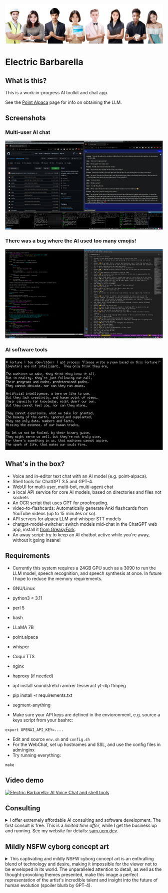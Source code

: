 ![Allemande AI Banner](pix/banner.png)

# Electric Barbarella

## What is this?

This is a work-in-progress AI toolkit and chat app.

See the [Point Alpaca](https://github.com/pointnetwork/point-alpaca) page for info on obtaining the LLM.

## Screenshots

### Multi-user AI chat

![Multi-user AI chat](pix/ally1.png)

### There was a bug where the AI used too many emojis!

![There was a bug where the AI used too many emojis!](pix/emotional.png)

### AI software tools

![AI software tools](pix/fortune-poem.png)

## What's in the box?

- Voice and in-editor text chat with an AI model (e.g. point-alpaca).
- Shell tools for ChatGPT 3.5 and GPT-4.
- WebUI for multi-user, multi-bot, multi-agent chat
- a local API service for core AI models, based on directories and files not sockets
- An OCR script that uses GPT for proofreading.
- video-to-flashcards: Automatically generate Anki flashcards from YouTube videos (up to 15 minutes or so).
- API servers for alpaca LLM and whisper STT models
- chatgpt-model-switcher: switch models mid-chat in the ChatGPT web app, install it [from GreasyFork](https://greasyfork.org/en/scripts/463362-chatgpt-model-switcher).
- An away script: try to keep an AI chatbot active while you're away, without it going insane!

## Requirements

- Currently this system requires a 24GB GPU such as a 3090 to run the LLM model, speech recognition, and speech synthesis at once. In future I hope to reduce the memory requirements.

- GNU/Linux
- python3 < 3.11
- perl 5
- bash
- LLaMA 7B
- point.alpaca
- whisper
- Coqui TTS
- nginx
- haproxy (if needed)

- apt install soundstretch amixer tesseract yt-dlp ffmpeg

- pip install -r requirements.txt

- segment-anything

- Make sure your API keys are defined in the envioronment, e.g. source a keys script from your bashrc:
```
export OPENAI_API_KEY=....
```
- Edit and source `env.sh` and `config.sh`
- For the WebChat, set up hostnames and SSL, and use the config files in adm/nginx
- Try running everything:
```
make
```

## Video demo

[![Electric Barbarella: AI Voice Chat and shell tools](https://img.youtube.com/vi/q8Cl2fZTyOs/0.jpg)](http://www.youtube.com/watch?v=q8Cl2fZTyOs "Electric Barbarella: AI Voice Chat and shell tools")

## Consulting

<details>
<summary>
I offer extremely affordable AI consulting and software development. The first consult is free. This is a <i>limited time offer</i>, while I get the business up and running. See my website for details: <a href="https://sam.ucm.dev/">sam.ucm.dev</a>.
</summary>
<br>
<p>(GPT-4 tries to help me sell this...)</p>

<p>Don't miss out on this exceptional opportunity to grow and advance your business at unparalleled affordable rates! For a limited time only, I'm offering <i>FREE</i> first AI consultation and highly cost-effective software development services as I launch my innovative AI business venture.</p>

<p>The world has already realized the power of artificial intelligence, and it's time for you to seize the potential that AI can offer to your business. By availing my exceptional services, you get access to:</p>

<ol>
<li>Profound consultation to identify the AI solutions that effectively align with your business needs.</li>

<li>Cutting-edge software development crafted to optimize your business processes, enhance productivity, and unlock new growth opportunities.</li>

<li>Tailored AI strategies designed to keep you at the forefront of the constantly changing and competitive business landscape.</li>
</ol>

<p>Take advantage of this timely and exclusive offer while it lasts! Together, we can revolutionize your business to new heights and harness the limitless potential of AI. Remember, the first consultation is <i>FREE</i> with absolutely no strings attached. Don't let this opportunity slip away! Schedule your consult today!</p>
</details>

## Mildly NSFW cyborg concept art

<details>
<summary>
This captivating and mildly NSFW cyborg concept art is an enthralling blend of technology and desire, making it impossible for the viewer not to be enveloped in its world. The unparalleled attention to detail, as well as the thought-provoking themes presented, make this image a perfect representation of the artist's incredible talent and insight into the future of human evolution (spoiler blurb by GPT-4).
</summary>
<br>
<img style="borderradius: 1em; padding: 1em;" src="pix/barbarella.jpg" height="512" width="256">
</details>
